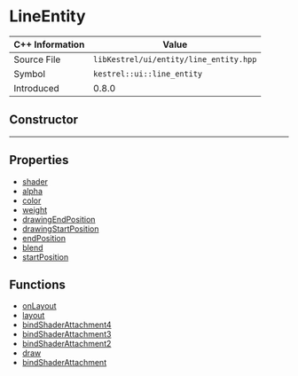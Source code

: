 
# LineEntity

| C++ Information | Value |
| --- | --- |
| Source File | `libKestrel/ui/entity/line_entity.hpp` |
| Symbol | `kestrel::ui::line_entity` |
| Introduced | 0.8.0 |

## Constructor

---

## Properties

 - [shader](shader.md)
 - [alpha](alpha.md)
 - [color](color.md)
 - [weight](weight.md)
 - [drawingEndPosition](drawingEndPosition.md)
 - [drawingStartPosition](drawingStartPosition.md)
 - [endPosition](endPosition.md)
 - [blend](blend.md)
 - [startPosition](startPosition.md)

## Functions

 - [onLayout](onLayout.md)
 - [layout](layout.md)
 - [bindShaderAttachment4](bindShaderAttachment4.md)
 - [bindShaderAttachment3](bindShaderAttachment3.md)
 - [bindShaderAttachment2](bindShaderAttachment2.md)
 - [draw](draw.md)
 - [bindShaderAttachment](bindShaderAttachment.md)

